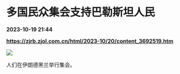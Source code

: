 # 多国民众集会支持巴勒斯坦人民

**2023-10-19 21:44**

**https://zjrb.zjol.com.cn/html/2023-10/20/content_3692519.htm**

![](https://zjrb.zjol.com.cn/images/2023-10/20/zjrb2023102000008v01b003.jpg)

人们在伊朗德黑兰举行集会。
